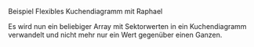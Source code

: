 Beispiel Flexibles Kuchendiagramm mit Raphael

Es wird nun ein beliebiger Array mit Sektorwerten in ein Kuchendiagramm verwandelt und nicht mehr nur ein Wert gegenüber einen Ganzen.
